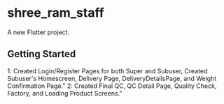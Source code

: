 # shree_ram_staff

A new Flutter project.

## Getting Started

1: Created Login/Register Pages for both Super and Subuser, Created Subuser's Homescreen, Delivery Page, DeliveryDetailsPage, and Weight Confirmation Page."
2: Created Final QC, QC Detail Page, Quality Check, Factory, and Loading Product Screens."